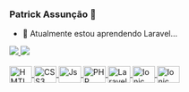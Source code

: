 ### Patrick Assunção 👋

- 🌱 Atualmente estou aprendendo Laravel...

<div aling="center" dir="auto">
  <a href="https://github.com/patrickassuncao1">
  <img heigth="180em" src="https://github-readme-stats.vercel.app/api?username=patrickassuncao1&show_icons=true&theme=algolia&include_all_commits=true&count_private=true"/>
  <img heigth="180em" src="https://github-readme-stats.vercel.app/api/top-langs/?username=patrickassuncao1&layout=compact&langs_count=16&theme=algolia"/>
</div>

<br>
  
<div style="display: inline_block;">
      <img align="center" alt="HMTL5" height="30" width="40" src="https://cdn.jsdelivr.net/gh/devicons/devicon/icons/html5/html5-original.svg"/>
      <img align="center" alt="CSS3" height="30" width="40" src="https://cdn.jsdelivr.net/gh/devicons/devicon/icons/css3/css3-original.svg"/>
      <img align="center" alt="Js" height="30" width="40" src="https://cdn.jsdelivr.net/gh/devicons/devicon/icons/javascript/javascript-original.svg"/> 
      <img align="center" alt="PHP" height="30" width="40" src="https://cdn.jsdelivr.net/gh/devicons/devicon/icons/php/php-original.svg"/> 
      <img align="center" alt="Laravel" height="30" width="40" src="https://cdn.jsdelivr.net/gh/devicons/devicon/icons/laravel/laravel-plain-wordmark.svg"/> 
      <img align="center" alt="Ionic" height="30" width="40" src="https://cdn.jsdelivr.net/gh/devicons/devicon/icons/ionic/ionic-original.svg"/> 
     <img align="center" alt="Ionic" height="30" width="40" src="https://cdn.jsdelivr.net/gh/devicons/devicon/icons/angularjs/angularjs-original.svg"/> 
</div>
